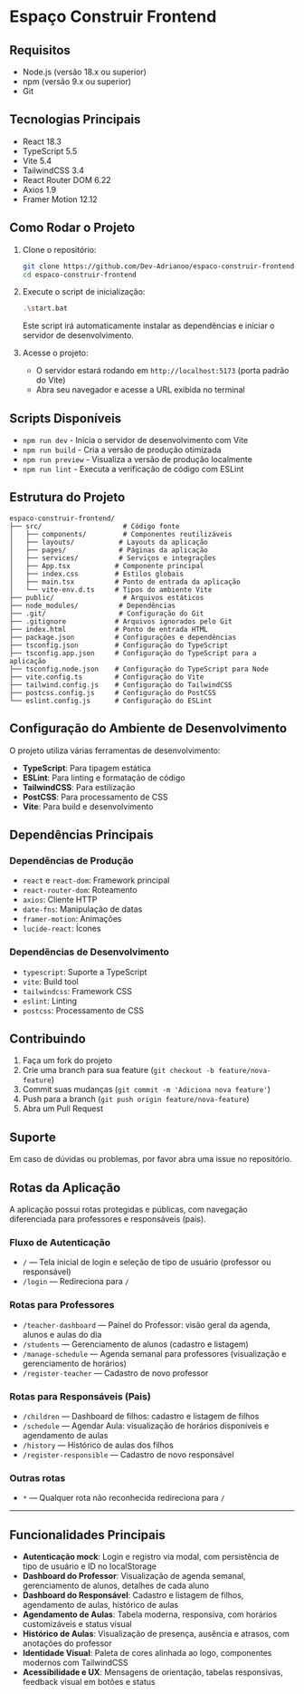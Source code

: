 # Espaço Construir Frontend

## Requisitos

- Node.js (versão 18.x ou superior)
- npm (versão 9.x ou superior)
- Git

## Tecnologias Principais

- React 18.3
- TypeScript 5.5
- Vite 5.4
- TailwindCSS 3.4
- React Router DOM 6.22
- Axios 1.9
- Framer Motion 12.12

## Como Rodar o Projeto

1. Clone o repositório:

   ```bash
   git clone https://github.com/Dev-Adrianoo/espaco-construir-frontend.git
   cd espaco-construir-frontend
   ```

2. Execute o script de inicialização:

   ```bash
   .\start.bat
   ```

   Este script irá automaticamente instalar as dependências e iniciar o servidor de desenvolvimento.

3. Acesse o projeto:
   - O servidor estará rodando em `http://localhost:5173` (porta padrão do Vite)
   - Abra seu navegador e acesse a URL exibida no terminal

## Scripts Disponíveis

- `npm run dev` - Inicia o servidor de desenvolvimento com Vite
- `npm run build` - Cria a versão de produção otimizada
- `npm run preview` - Visualiza a versão de produção localmente
- `npm run lint` - Executa a verificação de código com ESLint

## Estrutura do Projeto

```
espaco-construir-frontend/
├── src/                    # Código fonte
│   ├── components/         # Componentes reutilizáveis
│   ├── layouts/           # Layouts da aplicação
│   ├── pages/             # Páginas da aplicação
│   ├── services/          # Serviços e integrações
│   ├── App.tsx           # Componente principal
│   ├── index.css         # Estilos globais
│   ├── main.tsx          # Ponto de entrada da aplicação
│   └── vite-env.d.ts     # Tipos do ambiente Vite
├── public/                 # Arquivos estáticos
├── node_modules/          # Dependências
├── .git/                  # Configuração do Git
├── .gitignore            # Arquivos ignorados pelo Git
├── index.html            # Ponto de entrada HTML
├── package.json          # Configurações e dependências
├── tsconfig.json         # Configuração do TypeScript
├── tsconfig.app.json     # Configuração do TypeScript para a aplicação
├── tsconfig.node.json    # Configuração do TypeScript para Node
├── vite.config.ts        # Configuração do Vite
├── tailwind.config.js    # Configuração do TailwindCSS
├── postcss.config.js     # Configuração do PostCSS
└── eslint.config.js      # Configuração do ESLint
```

## Configuração do Ambiente de Desenvolvimento

O projeto utiliza várias ferramentas de desenvolvimento:

- **TypeScript**: Para tipagem estática
- **ESLint**: Para linting e formatação de código
- **TailwindCSS**: Para estilização
- **PostCSS**: Para processamento de CSS
- **Vite**: Para build e desenvolvimento

## Dependências Principais

### Dependências de Produção

- `react` e `react-dom`: Framework principal
- `react-router-dom`: Roteamento
- `axios`: Cliente HTTP
- `date-fns`: Manipulação de datas
- `framer-motion`: Animações
- `lucide-react`: Ícones

### Dependências de Desenvolvimento

- `typescript`: Suporte a TypeScript
- `vite`: Build tool
- `tailwindcss`: Framework CSS
- `eslint`: Linting
- `postcss`: Processamento de CSS

## Contribuindo

1. Faça um fork do projeto
2. Crie uma branch para sua feature (`git checkout -b feature/nova-feature`)
3. Commit suas mudanças (`git commit -m 'Adiciona nova feature'`)
4. Push para a branch (`git push origin feature/nova-feature`)
5. Abra um Pull Request

## Suporte

Em caso de dúvidas ou problemas, por favor abra uma issue no repositório.

## Rotas da Aplicação

A aplicação possui rotas protegidas e públicas, com navegação diferenciada para professores e responsáveis (pais).

### Fluxo de Autenticação

- `/` — Tela inicial de login e seleção de tipo de usuário (professor ou responsável)
- `/login` — Redireciona para `/`

### Rotas para Professores

- `/teacher-dashboard` — Painel do Professor: visão geral da agenda, alunos e aulas do dia
- `/students` — Gerenciamento de alunos (cadastro e listagem)
- `/manage-schedule` — Agenda semanal para professores (visualização e gerenciamento de horários)
- `/register-teacher` — Cadastro de novo professor

### Rotas para Responsáveis (Pais)

- `/children` — Dashboard de filhos: cadastro e listagem de filhos
- `/schedule` — Agendar Aula: visualização de horários disponíveis e agendamento de aulas
- `/history` — Histórico de aulas dos filhos
- `/register-responsible` — Cadastro de novo responsável

### Outras rotas

- `*` — Qualquer rota não reconhecida redireciona para `/`

---

## Funcionalidades Principais

- **Autenticação mock**: Login e registro via modal, com persistência de tipo de usuário e ID no localStorage
- **Dashboard do Professor**: Visualização de agenda semanal, gerenciamento de alunos, detalhes de cada aluno
- **Dashboard do Responsável**: Cadastro e listagem de filhos, agendamento de aulas, histórico de aulas
- **Agendamento de Aulas**: Tabela moderna, responsiva, com horários customizáveis e status visual
- **Histórico de Aulas**: Visualização de presença, ausência e atrasos, com anotações do professor
- **Identidade Visual**: Paleta de cores alinhada ao logo, componentes modernos com TailwindCSS
- **Acessibilidade e UX**: Mensagens de orientação, tabelas responsivas, feedback visual em botões e status
